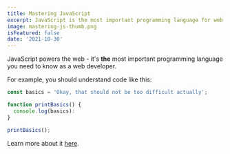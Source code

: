 ```yaml
---
title: Mastering JavaScript
excerpt: JavaScript is the most important programming language for web development. You probably don't know it well enough!
image: mastering-js-thumb.png
isFeatured: false
date: '2021-10-30'
---
```


JavaScript powers the web - it's **the** most important programming language you need to know as a web developer.

For example, you should understand code like this:

```js
const basics = 'Okay, that should not be too difficult actually';

function printBasics() {
  console.log(basics):
}

printBasics();
```

Learn more about it [here](https://www.google.com/search?q=javascript&sxsrf=ALeKk00TmhTWTbdv8MccS5XGz2GdZ_E_gQ%3A1626119443901&source=hp&ei=E53sYK3vNI-y9QPwurSYAg&iflsig=AINFCbYAAAAAYOyrIwU6z2rHRoVBxXgX_C__wN54f1-d&oq=Javas&gs_lcp=Cgdnd3Mtd2l6EAMYAzIECCMQJzIECCMQJzIECCMQJzIICAAQsQMQkQIyCAgAELEDEIMBMggIABCxAxCDATIICAAQsQMQgwEyAggAMgUIABCxAzIFCAAQsQM6BAguECc6BQguELEDOgcIIxDqAhAnOg4ILhCxAxCDARDHARCvAToCCC46BAguEEM6BQgAEJECOgUILhCRAjoICC4QsQMQgwFQhgNYmSdg8C9oBXAAeACAAZEBiAGJBpIBAzAuNpgBAKABAaoBB2d3cy13aXqwAQo&sclient=gws-wiz).

